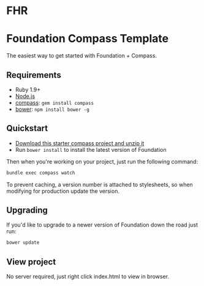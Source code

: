 # FHR

# Foundation Compass Template

The easiest way to get started with Foundation + Compass.

## Requirements

  * Ruby 1.9+
  * [Node.js](http://nodejs.org)
  * [compass](http://compass-style.org/): `gem install compass`
  * [bower](http://bower.io): `npm install bower -g`

## Quickstart

  * [Download this starter compass project and unzip it](https://github.com/zurb/foundation-compass-template/archive/master.zip)
  * Run `bower install` to install the latest version of Foundation

Then when you're working on your project, just run the following command:

```bash
bundle exec compass watch
```

To prevent caching, a version number is attached to stylesheets, so when modifying for production update the version.

## Upgrading

If you'd like to upgrade to a newer version of Foundation down the road just run:

```bash
bower update
```

## View project

No server required, just right click index.html to view in browser.
